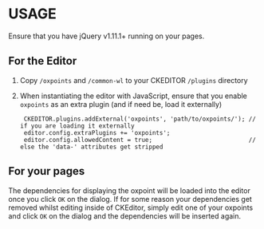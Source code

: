 # USAGE

Ensure that you have jQuery v1.11.1+ running on your pages.

## For the Editor
1. Copy `/oxpoints` and `/common-wl` to your CKEDITOR `/plugins` directory

2. When instantiating the editor with JavaScript, ensure that you enable
   `oxpoints` as an extra plugin (and if need be, load it externally)

        CKEDITOR.plugins.addExternal('oxpoints', 'path/to/oxpoints/'); // if you are loading it externally
        editor.config.extraPlugins += 'oxpoints';
        editor.config.allowedContent = true;                           // else the 'data-' attributes get stripped

## For your pages
The dependencies for displaying the oxpoint will be loaded into the editor once you click `OK` on the dialog.
If for some reason your dependencies get removed whilst editing inside of CKEditor,
simply edit one of your oxpoints and click `OK` on the dialog and the dependencies will be inserted again.

